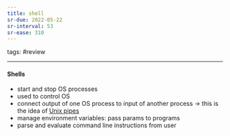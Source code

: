 ```yaml
---
title: shell
sr-due: 2022-05-22
sr-interval: 53
sr-ease: 310
---
```


tags: #review

---
#### Shells
- start and stop OS processes
- used to control OS
- connect output of one OS process to input of another process -> this is the idea of [Unix pipes](None)
- manage environment variables: pass params to programs
- parse and evaluate command line instructions from user